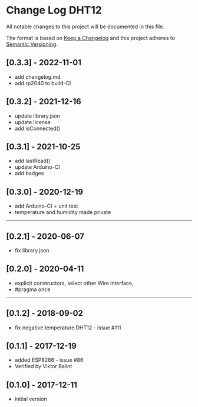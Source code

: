 # Change Log DHT12

All notable changes to this project will be documented in this file.

The format is based on [Keep a Changelog](http://keepachangelog.com/)
and this project adheres to [Semantic Versioning](http://semver.org/).


## [0.3.3] - 2022-11-01
- add changelog.md
- add rp2040 to build-CI


## [0.3.2] - 2021-12-16  
- update library.json
- update license
- add isConnected()

## [0.3.1] - 2021-10-25
- add lastRead()
- update Arduino-CI
- add badges

## [0.3.0] - 2020-12-19
- add Arduino-CI + unit test
- temperature and humidity made private

----

## [0.2.1] - 2020-06-07
- fix library.json

## [0.2.0] - 2020-04-11  
- explicit constructors, select other Wire interface, 
- #pragma once

----

## [0.1.2] - 2018-09-02 
- fix negative temperature DHT12 - issue #111

## [0.1.1] - 2017-12-19
- added ESP8266 - issue #86
- Verified by Viktor Balint

## [0.1.0] - 2017-12-11
- initial version

